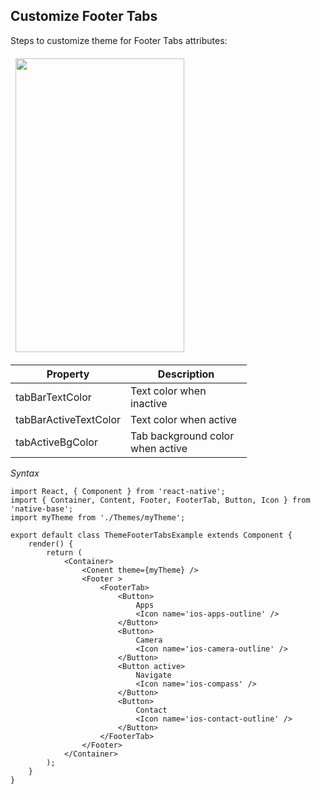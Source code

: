 ## Customize Footer Tabs

Steps to customize theme for Footer Tabs attributes:
<br />

<table>
  <thead>
    <tr style="border-style: hidden">
      <th style="border-style: hidden"><img height="470" width="270" src="{{('../assets/ios/guide/theme-footer-tabs.png')}}" alt="" /></th>
    </tr>
  </thead>
</table>

<table class = "table table-hover" style="width: 75%; ">
        <thead>
            <tr>
                <th>Property</th>
                <th>Description</th>
            </tr>
        </thead>
        <tbody>
            <tr>
                <td>tabBarTextColor</td>
                <td>Text color when inactive</td>
            </tr>
            <tr>
                <td>tabBarActiveTextColor</td>
                <td>Text color when active</td>
            </tr>
            <tr>
                <td>tabActiveBgColor</td>
                <td>Tab background color when active</td>
            </tr>
        </tbody>
    </table>


*Syntax*

<pre class="line-numbers"><code class="language-jsx">import React, { Component } from 'react-native';
import { Container, Content, Footer, FooterTab, Button, Icon } from 'native-base';
import myTheme from './Themes/myTheme';
​
export default class ThemeFooterTabsExample extends Component {
    render() {
        return (
            &lt;Container>
                &lt;Conent theme={myTheme} />
                &lt;Footer >
                    &lt;FooterTab>
                        &lt;Button>
                            Apps
                            &lt;Icon name='ios-apps-outline' />
                        &lt;/Button>
                        &lt;Button>
                            Camera
                            &lt;Icon name='ios-camera-outline' />
                        &lt;/Button>
                        &lt;Button active>
                            Navigate
                            &lt;Icon name='ios-compass' />
                        &lt;/Button>
                        &lt;Button>
                            Contact
                            &lt;Icon name='ios-contact-outline' />
                        &lt;/Button>
                    &lt;/FooterTab>
                &lt;/Footer>
            &lt;/Container>
        );
    }
}</code></pre>
